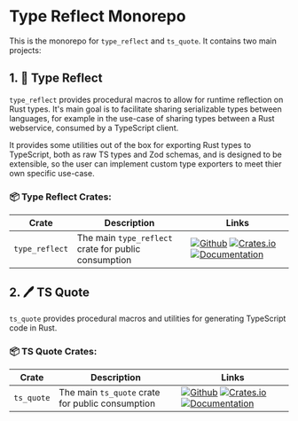 # Type Reflect Monorepo

This is the monorepo for `type_reflect` and `ts_quote`.  It contains two main projects:

## 1. 🪩 Type Reflect

`type_reflect` provides procedural macros to allow for runtime reflection on Rust types.  It's main goal is to facilitate sharing serializable types between languages, for example in the use-case of sharing types between a Rust webservice, consumed by a TypeScript client.

It provides some utilities out of the box for exporting Rust types to TypeScript, both as raw TS types and Zod schemas, and is designed to be extensible, so the user can implement custom type exporters to meet thier own specific use-case.

### 📦 Type Reflect Crates:

| Crate    | Description | Links    |
|----------|-------------|----------|
| `type_reflect` | The main `type_reflect` crate for public consumption | [![Github](https://img.shields.io/badge/github-source-blue?logo=github)](/type_reflect) [![Crates.io](https://img.shields.io/crates/v/type_reflect.svg)](https://crates.io/crates/type_reflect) [![Documentation](https://docs.rs/type_reflect/badge.svg)](https://docs.rs/type_reflect) |

## 2. 🖊️ TS Quote

`ts_quote` provides procedural macros and utilities for generating TypeScript code in Rust.

### 📦 TS Quote Crates:

| Crate    | Description | Links    |
|----------|-------------|----------|
| `ts_quote` | The main `ts_quote` crate for public consumption | [![Github](https://img.shields.io/badge/github-source-blue?logo=github)](/ts_quote) [![Crates.io](https://img.shields.io/crates/v/ts_quote.svg)](https://crates.io/crates/ts_quote) [![Documentation](https://docs.rs/ts_quote/badge.svg)](https://docs.rs/ts_quote) |
